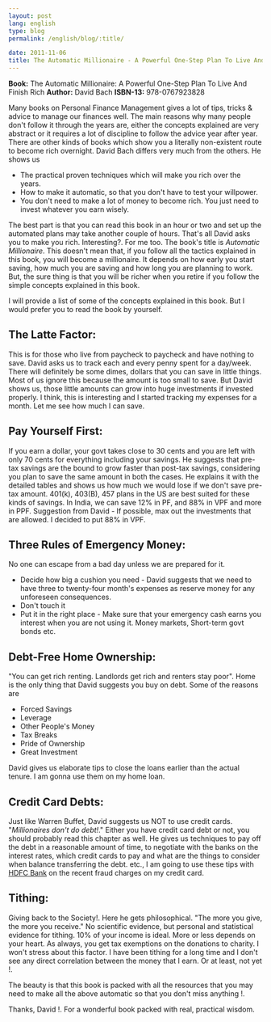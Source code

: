 ```yaml
---
layout: post
lang: english
type: blog
permalink: /english/blog/:title/

date: 2011-11-06
title: The Automatic Millionaire - A Powerful One-Step Plan To Live And Finish Rich
---
```


**Book:** The Automatic Millionaire: A Powerful One-Step Plan To Live And Finish Rich
**Author:** David Bach
**ISBN-13:** 978-0767923828

Many books on Personal Finance Management gives a lot of tips, tricks & advice to manage our finances well. The main reasons why many people don't follow it through the years are, either the concepts explained are very abstract or it requires a lot of discipline to follow the advice year after year. There are other kinds of books which show you a literally non-existent route to become rich overnight. David Bach differs very much from the others. He shows us

* The practical proven techniques which will make you rich over the years.
* How to make it automatic, so that you don't have to test your willpower.
* You don't need to make a lot of money to become rich. You just need to invest whatever you earn wisely.

The best part is that you can read this book in an hour or two and set up the automated plans may take another couple of hours. That's all David asks you to make you rich. Interesting?. For me too. The book's title is *Automatic Millionaire*. This doesn't mean that, if you follow all the tactics explained in this book, you will become a millionaire. It depends on how early you start saving, how much you are saving and how long you are planning to work. But, the sure thing is that you will be richer when you retire if you follow the simple concepts explained in this book.

I will provide a list of some of the concepts explained in this book. But I would prefer you to read the book by yourself.

## The Latte Factor:

This is for those who live from paycheck to paycheck and have nothing to save. David asks us to track each and every penny spent for a day/week. There will definitely be some dimes, dollars that you can save in little things. Most of us ignore this because the amount is too small to save. But David shows us, those little amounts can grow into huge investments if invested properly. I think, this is interesting and I started tracking my expenses for a month. Let me see how much I can save.

## Pay Yourself First:

If you earn a dollar, your govt takes close to 30 cents and you are left with only 70 cents for everything including your savings. He suggests that pre-tax savings are the bound to grow faster than post-tax savings, considering you plan to save the same amount in both the cases. He explains it with the detailed tables and shows us how much we would lose if we don't save pre-tax amount. 401(k), 403(B), 457 plans in the US are best suited for these kinds of savings. In India, we can save 12% in PF, and 88% in VPF and more in PPF. Suggestion from David - If possible, max out the investments that are allowed. I decided to put 88% in VPF.

## Three Rules of Emergency Money:

No one can escape from a bad day unless we are prepared for it.

* Decide how big a cushion you need - David suggests that we need to have three to twenty-four month's expenses as reserve money for any unforeseen consequences.
* Don't touch it
* Put it in the right place - Make sure that your emergency cash earns you interest when you are not using it. Money markets, Short-term govt bonds etc.


## Debt-Free Home Ownership:
"You can get rich renting. Landlords get rich and renters stay poor". Home is the only thing that David suggests you buy on debt. Some of the reasons are

* Forced Savings
* Leverage
* Other People's Money
* Tax Breaks
* Pride of Ownership
* Great Investment

David gives us elaborate tips to close the loans earlier than the actual tenure. I am gonna use them on my home loan.

## Credit Card Debts:

Just like Warren Buffet, David suggests us NOT to use credit cards. "*Millionaires don't do debt!*." Either you have credit card debt or not, you should probably read this chapter as well. He gives us techniques to pay off the debt in a reasonable amount of time, to negotiate with the banks on the interest rates, which credit cards to pay and what are the things to consider when balance transferring the debt. etc., I am going to use these tips with [HDFC Bank]({{site[page.lang][page.type].url}}/hdfc-bank-we-understand-your-world-really/) on the recent fraud charges on my credit card.

## Tithing:

Giving back to the Society!. Here he gets philosophical. "The more you give, the more you receive." No scientific evidence, but personal and statistical evidence for tithing. 10% of your income is ideal. More or less depends on your heart. As always, you get tax exemptions on the donations to charity. I won't stress about this factor. I have been tithing for a long time and I don't see any direct correlation between the money that I earn. Or at least, not yet !.

The beauty is that this book is packed with all the resources that you may need to make all the above automatic so that you don't miss anything !.

Thanks, David !. For a wonderful book packed with real, practical wisdom.
